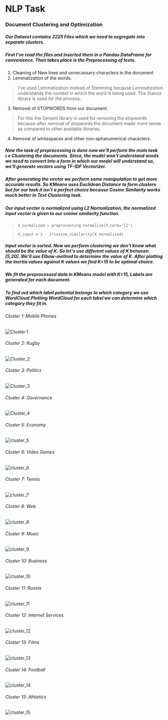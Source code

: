 # NLP Task
### Document Clustering and Optimization

##### Our Dataset contains 2225 Files which we need to segregate into separate clusters. 
##### First I've read the files and inserted them in a Pandas DataFrame for convenience. Then takes place is the Preprocessing of texts. 


1.   Cleaning of New lines and unnecassary characters in the document
2.   Lemmatization of the words.

> I've used Lemmatization instead of Stemming because Lemmatization      understands the context in which the word is being used. The Stanza library is used for the process.

3. Removal of STOPWORDS from our document.

> For this the Gensim library is used for removing the stopwords because after removal of stopwords the document made more sense as compared to other available libraries.

4. Removal of whitespaces and other non-aphanumerical characters.

##### Now the task of preprocessing is done now we'll perform the main task i.e Clustering the documents. Since, the model won't understand words we need to convert into a form in which our model will understand so, we'll generate vectors using TF-IDF Vectorizer. 

##### After generating the vector we perform some manipulation to get more accurate results. So KMeans uses Euclidean Distance to form clusters but for our task it isn't a perfect choice because Cosine Similarity works much better in Text Clustering task. 

##### Our input vector is normalized using L2 Normalization, the normalized input vector is given to our cosine similarity function.

> `X_normalized = preprocessing.normalize(X,norm='l2')`

> `X_input = 2 - 2*cosine_similarity(X_normalized)`

##### Input vector is sorted. Now we perform clustering we don't know what should be the value of K. So let's use different values of K between [5,20]. We'll use Elbow-method to determine the value of K. After plotting the inertia values against K values we find K=15 to be optimal choice.

##### We fit the preprocessed data in KMeans model with K=15, Labels are generated for each document.

##### To find out which label potential belongs to which category we use WordCloud.Plotting WordCloud for each label we can determine which category they fit in.

###### Cluster 1: Mobile Phones
![Cluster 1](https://user-images.githubusercontent.com/80976652/172026009-01e368d6-a9cb-4808-8178-f922bf44d2f7.png)
###### Cluster 2: Rugby
![Cluster_2](https://user-images.githubusercontent.com/80976652/172026077-1e3ff791-8c92-4d6c-a364-1e3cfd348891.png)
###### Cluster 3: Politics
![Cluster_3](https://user-images.githubusercontent.com/80976652/172026094-9ec38de5-246f-4fc9-bbe3-88dd4128a35b.png)
###### Cluster 4: Governance
![Cluster_4](https://user-images.githubusercontent.com/80976652/172026129-e79d273d-3fef-44c7-ab9d-47e7dfaadef2.png)
###### Cluster 5: Economy
![cluster_5](https://user-images.githubusercontent.com/80976652/172026341-12e17baa-a3ef-439b-a077-0e17e2082fc1.png)
###### Cluster 6: Video Games
![cluster_6](https://user-images.githubusercontent.com/80976652/172026462-5c9cb687-4fbd-4573-a801-30d7ef60356b.png)
###### Cluster 7: Tennis
![cluster_7](https://user-images.githubusercontent.com/80976652/172026515-04859796-9800-4f03-bbb2-4a7b9123d433.png)
###### Cluster 8: Web
![cluster_8](https://user-images.githubusercontent.com/80976652/172026563-622ebdf9-e23d-4dc7-989d-34ec29bb1bf9.png)
###### Cluster 9: Music
![cluster_9](https://user-images.githubusercontent.com/80976652/172026658-27b1587c-ae6f-47b1-bfd7-3671616bf19a.png)
###### Cluster 10: Business
![cluster_10](https://user-images.githubusercontent.com/80976652/172026698-076ee6fa-50e5-4777-8ea8-e4074e643813.png)
###### Cluster 11: Russia
![cluster_11](https://user-images.githubusercontent.com/80976652/172026828-b1bb1cb9-d273-4b2f-bbb6-e7c81b5bd9f0.png)
###### Cluster 12: Internet Services
![cluster_12](https://user-images.githubusercontent.com/80976652/172026874-2565af98-cb65-4d64-a370-90acef304a56.png)
###### Cluster 13: Films
![cluster_13](https://user-images.githubusercontent.com/80976652/172026901-187a00c2-569d-4473-90a1-8db4ce472c2b.png)
###### Cluster 14: Football
![cluster_14](https://user-images.githubusercontent.com/80976652/172026944-839cd846-8d8a-42fa-abfe-4fe03c19b5e6.png)
###### Cluster 15: Athletics
![cluster_15](https://user-images.githubusercontent.com/80976652/172026986-3d2df068-991c-464c-9c04-db157af604db.png)
